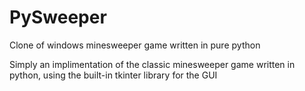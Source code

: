 # PySweeper
Clone of windows minesweeper game written in pure python

Simply an implimentation of the classic minesweeper game written in python, using the built-in tkinter library for the GUI
